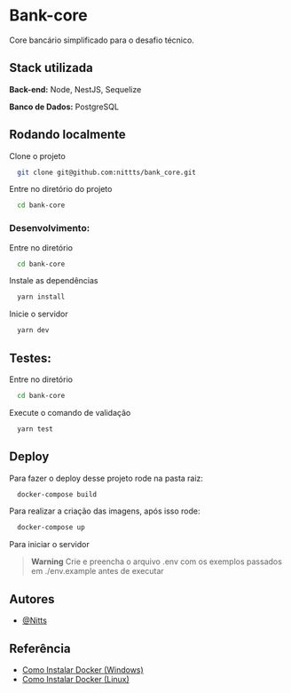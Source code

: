 # Bank-core

Core bancário simplificado para o desafio técnico.

## Stack utilizada

**Back-end:** Node, NestJS, Sequelize

**Banco de Dados:** PostgreSQL

## Rodando localmente

Clone o projeto

```bash
  git clone git@github.com:nittts/bank_core.git
```

Entre no diretório do projeto

```bash
  cd bank-core
```

### Desenvolvimento:

Entre no diretório

```bash
  cd bank-core
```

Instale as dependências

```bash
  yarn install
```

Inicie o servidor

```bash
  yarn dev
```

## Testes:

Entre no diretório

```bash
  cd bank-core
```

Execute o comando de validação

```bash
  yarn test
```

## Deploy

Para fazer o deploy desse projeto rode na pasta raiz:

```bash
  docker-compose build
```

Para realizar a criação das imagens, após isso rode:

```bash
  docker-compose up
```

Para iniciar o servidor

> **Warning**
> Crie e preencha o arquivo .env com os exemplos passados em ./env.example antes de executar

## Autores

- [@Nitts](https://www.github.com/nittts)

## Referência

- [Como Instalar Docker (Windows)](https://gist.github.com/sidneyroberto/5f0b837c2d27f791fc494c164d2a7d74)
- [Como Instalar Docker (Linux)](https://www.digitalocean.com/community/tutorials/how-to-install-and-use-docker-on-ubuntu-20-04-pt)

